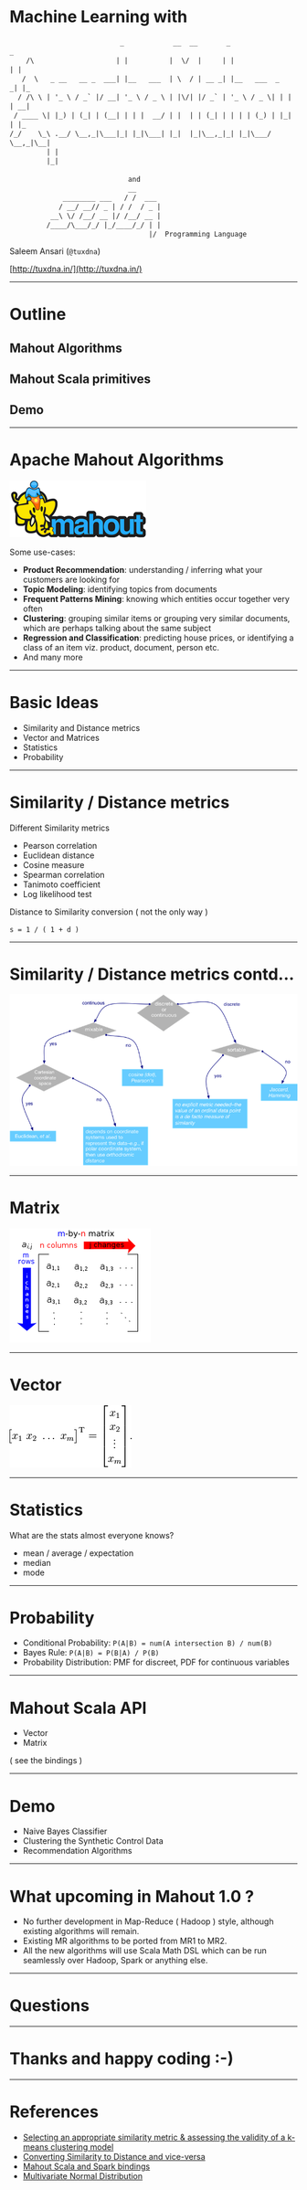 # Machine Learning with

	
    
                               _            __  __       _                 _   
        /\                    | |          |  \/  |     | |               | |  
       /  \   _ __   __ _  ___| |__   ___  | \  / | __ _| |__   ___  _   _| |_ 
      / /\ \ | '_ \ / _` |/ __| '_ \ / _ \ | |\/| |/ _` | '_ \ / _ \| | | | __|
     / ____ \| |_) | (_| | (__| | | |  __/ | |  | | (_| | | | | (_) | |_| | |_ 
    /_/    \_\ .__/ \__,_|\___|_| |_|\___| |_|  |_|\__,_|_| |_|\___/ \__,_|\__|
             | |                                                               
             |_|                                                               

	                             and
                                 __       
                 ________ ___   / /  ___  
                / __/ __// _ | / /  / _ | 
              __\ \/ /__/ __ |/ /__/ __ | 
             /____/\___/_/ |_/____/_/ | | 
                                      |/  Programming Language

Saleem Ansari (`@tuxdna`)

[http://tuxdna.in/](http://tuxdna.in/)

---

# Outline
## Mahout Algorithms
## Mahout Scala primitives
## Demo

---

# Apache Mahout Algorithms

![Mahout Logo](mahout-logo-100.png)

Some use-cases:

 * **Product Recommendation**: understanding / inferring what your customers are looking for
 * **Topic Modeling**: identifying topics from documents
 * **Frequent Patterns Mining**: knowing which entities occur together very often
 * **Clustering**: grouping similar items or grouping very similar documents, which are perhaps talking about the same subject
 * **Regression and Classification**: predicting house prices, or identifying a class of an item viz. product, document, person etc.
 * And many more

---

# Basic Ideas

 * Similarity and Distance metrics
 * Vector and Matrices
 * Statistics
 * Probability

---

# Similarity / Distance metrics

Different Similarity metrics

 * Pearson correlation
 * Euclidean distance
 * Cosine measure
 * Spearman correlation
 * Tanimoto coefficient
 * Log likelihood test
 
Distance to Similarity conversion ( not the only way )

    s = 1 / ( 1 + d )

---

# Similarity / Distance metrics contd...

![Similarity Metric Selection](similarity-metrics.png)

---

# Matrix

![Matrix](247px-Matrix.svg.png)

---

# Vector

![Vector](vector-transpose.png)


---
# Statistics

What are the stats almost everyone knows?

 * mean / average / expectation
 * median
 * mode

---
# Probability

 * Conditional Probability: `P(A|B) = num(A intersection B) / num(B)`
 * Bayes Rule: `P(A|B) = P(B|A) / P(B)`
 * Probability Distribution: PMF for discreet, PDF for continuous variables

---

# Mahout Scala API

 * Vector
 * Matrix

( see the bindings )

---

# Demo

* Naive Bayes Classifier
* Clustering the Synthetic Control Data
* Recommendation Algorithms

---

# What upcoming in Mahout 1.0 ?

* No further development in Map-Reduce ( Hadoop ) style, although existing algorithms will remain.
* Existing MR algorithms to be ported from MR1 to MR2.
* All the new algorithms will use Scala Math DSL which can be run seamlessly over Hadoop, Spark or anything else.

---



# Questions

---

# Thanks and happy coding :-)

---

# References

 * [Selecting an appropriate similarity metric & assessing the validity of a k-means clustering model](https://stackoverflow.com/questions/8102515/selecting-an-appropriate-similarity-metric-assessing-the-validity-of-a-k-means)
 * [Converting Similarity to Distance and vice-versa](http://stackoverflow.com/questions/4064630/how-do-i-convert-between-a-measure-of-similarity-and-a-measure-of-difference-di)
 * [Mahout Scala and Spark bindings](http://mahout.apache.org/users/sparkbindings/home.html)
 * [Multivariate Normal Distribution](http://en.wikipedia.org/wiki/Multivariate_normal_distribution)
